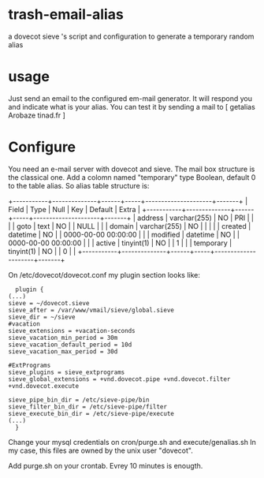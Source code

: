 # trash-email-alias
a dovecot sieve 's script and configuration to generate a temporary random alias

# usage
Just send an email to the configured em-mail generator. It will respond you and indicate what is your alias.
You can test it by sending a mail to [ getalias Arobaze tinad.fr ]

# Configure

You need an e-mail server with dovecot and sieve. The mail box  structure is the classical one.
Add a colomn named "temporary" type Boolean, default 0 to the table alias. So alias table structure is:

+-----------+--------------+------+-----+---------------------+-------+
| Field     | Type         | Null | Key | Default             | Extra |
+-----------+--------------+------+-----+---------------------+-------+
| address   | varchar(255) | NO   | PRI |                     |       |
| goto      | text         | NO   |     | NULL                |       |
| domain    | varchar(255) | NO   |     |                     |       |
| created   | datetime     | NO   |     | 0000-00-00 00:00:00 |       |
| modified  | datetime     | NO   |     | 0000-00-00 00:00:00 |       |
| active    | tinyint(1)   | NO   |     | 1                   |       |
| temporary | tinyint(1)   | NO   |     | 0                   |       |
+-----------+--------------+------+-----+---------------------+-------+



On /etc/dovecot/dovecot.conf my plugin section looks like:

      plugin {
	(...)
	sieve = ~/dovecot.sieve
	sieve_after = /var/www/vmail/sieve/global.sieve
	sieve_dir = ~/sieve
	#vacation
	sieve_extensions = +vacation-seconds
	sieve_vacation_min_period = 30m
	sieve_vacation_default_period = 10d
	sieve_vacation_max_period = 30d

	#ExtPrograms
	sieve_plugins = sieve_extprograms
	sieve_global_extensions = +vnd.dovecot.pipe +vnd.dovecot.filter +vnd.dovecot.execute

	sieve_pipe_bin_dir = /etc/sieve-pipe/bin
	sieve_filter_bin_dir = /etc/sieve-pipe/filter
	sieve_execute_bin_dir = /etc/sieve-pipe/execute
	(...)
      }

 Change your mysql credentials on  cron/purge.sh and execute/genalias.sh
 In my case, this files are owned by the unix user "dovecot".
 
 Add purge.sh on your crontab. Evrey 10 minutes is enougth.
 